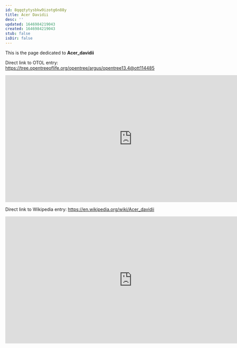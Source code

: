 ```yaml
---
id: 8qqqtytysbkw9izotg6n88y
title: Acer Davidii
desc: ''
updated: 1646984219043
created: 1646984219043
stub: false
isDir: false
---
```

This is the page dedicated to **Acer_davidii**


Direct link to OTOL entry: https://tree.opentreeoflife.org/opentree/argus/opentree13.4@ott114485



<html>
    <body>
    <iframe src="https://tree.opentreeoflife.org/opentree/argus/opentree13.4@ott114485"
    width="800" height="400" frameborder="0" allowfullscreen> </iframe>
    </body>
</html>
    


Direct link to Wikipedia entry: https://en.wikipedia.org/wiki/Acer_davidii



<html>
    <body>
    <iframe src="https://en.wikipedia.org/wiki/Acer_davidii"
    width="800" height="400" frameborder="0" allowfullscreen> </iframe>
    </body>
</html>
    
